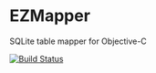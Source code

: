 EZMapper
========

SQLite table mapper for Objective-C

[![Build Status](https://travis-ci.org/cowboygneox/EZMapper.png?branch=master)](https://travis-ci.org/cowboygneox/EZMapper)
